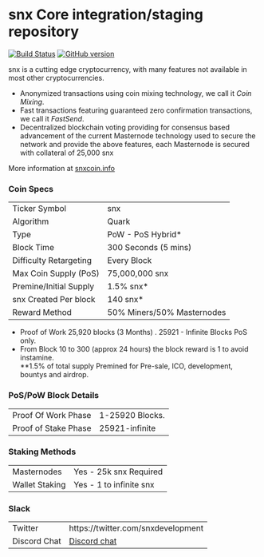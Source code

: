 <a href="https://raw.githubusercontent.com/ipedrero/snx/master/src/qt/res/images/splash.png?token=AesF__PYB2BVMWyOHmoMx-pbzcI1zACdks5aaAlqwA%3D%3D" border="0" /></a>

snx Core integration/staging repository
=====================================

[![Build Status](https://travis-ci.org/snx-Project/snx.svg?branch=master)](https://travis-ci.org/snx-Project/snx) [![GitHub version](https://badge.fury.io/gh/snx-Project%2Fsnx.svg)](https://badge.fury.io/gh/snx-Project%2Fsnx)

snx is a cutting edge cryptocurrency, with many features not available in most other cryptocurrencies.
- Anonymized transactions using coin mixing technology, we call it _Coin Mixing_.
- Fast transactions featuring guaranteed zero confirmation transactions, we call it _FastSend_.
- Decentralized blockchain voting providing for consensus based advancement of the current Masternode
  technology used to secure the network and provide the above features, each Masternode is secured
  with collateral of 25,000 snx

More information at [snxcoin.info](http://www.snxcoin.info)

### Coin Specs
<table>
<tr><td>Ticker Symbol</td><td>snx</td></tr>
<tr><td>Algorithm</td><td>Quark</td></tr>
<tr><td>Type</td><td>PoW - PoS Hybrid*</td></tr>
<tr><td>Block Time</td><td>300 Seconds (5 mins)</td></tr>
<tr><td>Difficulty Retargeting</td><td>Every Block</td></tr>
<tr><td>Max Coin Supply (PoS)</td><td>75,000,000 snx</td></tr>
<tr><td>Premine/Initial Supply</td><td>1.5% snx*</td></tr>
<tr><td>snx Created Per block</td><td>140 snx*</td></tr>
<tr><td>Reward Method</td><td>50% Miners/50% Masternodes</td></tr>
</table>


* Proof of Work 25,920 blocks (3 Months) . 25921 - Infinite Blocks PoS only.
* From Block 10 to 300 (approx 24 hours) the block reward is 1 to avoid instamine. <br>
**1.5% of total supply Premined for Pre-sale, ICO, development, bountys and airdrop.

### PoS/PoW Block Details
<table>
<tr><td>Proof Of Work Phase</td><td>1-25920 Blocks.</td></tr>
<tr><td>Proof of Stake Phase</td><td>25921-infinite</td></tr>
</table>

### Staking Methods
<table>
<tr><td>Masternodes</td><td>Yes - 25k snx Required</td></tr>
<tr><td>Wallet Staking</td><td>Yes - 1 to infinite snx</td></tr>
</table>



</table>

### Slack
<table>
<tr><td>Twitter</td><td>https://twitter.com/snxdevelopment</td></tr>
<tr><td>Discord Chat</td><td><a href="https://discord.gg/8PuPZT5">Discord chat</a></td></tr>
</table>






